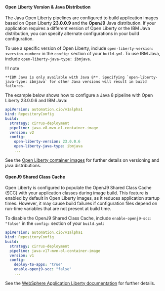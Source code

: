 #### Open Liberty Version & Java Distribution

The Java Open Liberty pipelines are configured to build application images based on Open Liberty **23.0.0.9** and the **OpenJ9** Java distribution. If your application requires a different version of Open Liberty or the IBM Java distribution, you can specify alternate configurations in your build configuration.

To use a specific version of Open Liberty, include `open-liberty-version: <version-number>` in the `config:` section of your `build.yml`. To use IBM Java, include `open-liberty-java-type: ibmjava`.

!!! note

    **IBM Java is only available with Java 8**. Specifying `open-liberty-java-type: ibmjava` for other Java versions will result in build failures.

The example below shows how to configure a Java 8 pipeline with Open Liberty 23.0.0.6 and IBM Java:

```yaml
apiVersion: automation.cio/v1alpha1
kind: RepositoryConfig
build:
  strategy: cirrus-deployment
  pipeline: java-v8-mvn-ol-container-image
  version: v2
  config:
    open-liberty-version: 23.0.0.6
    open-liberty-java-type: ibmjava
    ...
```

See the [Open Liberty container images](https://openliberty.io/docs/latest/container-images.html) for further details on versioning and java distributions.

#### OpenJ9 Shared Class Cache

Open Liberty is configured to populate the OpenJ9 Shared Class Cache (SCC) with your application classes during image build. This feature is enabled by default in Open Liberty images, as it reduces application startup times. However, it may cause build failures if configuration files depend on run-time variables that are not present at build time.

To disable the OpenJ9 Shared Class Cache, include `enable-openj9-scc: "false"` in the `config:` section of your `build.yml`:

```yaml
apiVersion: automation.cio/v1alpha1
kind: RepositoryConfig
build:
  strategy: cirrus-deployment
  pipeline: java-v17-mvn-ol-container-image
  version: v1
  config:
    deploy-to-apps: "true"
    enable-openj9-scc: "false"
    ...
```

See the [WebSphere Application Liberty documentation](https://www.ibm.com/docs/en/was-liberty/core?topic=containers-implementing-openj9-shared-class) for further details.
